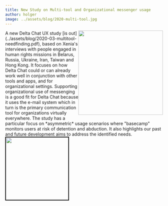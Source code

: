 ```yaml
---
title: New Study on Multi-tool and Organizational messenger usage
author: holger
image: ../assets/blog/2020-multi-tool.jpg
---
```


<img src="../assets/blog/2020-multi-tool.jpg" width="270" style="float:right; margin-bottom:1em;" />
A new Delta Chat UX study [is out](../assets/blog/2020-03-multitool-needfinding.pdf), 
based on Xenia's interviews with people engaged in human rights missions in Belarus, 
Russia, Ukraine, Iran, Taiwan and Hong Kong.  It focuses on how Delta
Chat could or can already work well in conjunction with other tools and
apps, and for organizational settings.  Supporting organizational use of
messenging is a good fit for Delta Chat because it uses the e-mail
system which in turn is the primary communication tool for organizations
virtually everywhere.  The study has a particular focus on *asymmetric*
usage scenarios where "basecamp" monitors users at risk of detention and
abduction. It also highlights our past and future development aims to
address the identified needs. 

<a href="../assets/blog/2020-03-multitool-needfinding.pdf">
    <img src="../assets/blog/2020-03-31-needfinding_frontpage.png"
         width="200" style="border-width: 2px; border-color: black; border-style: solid;"/>
</a>

